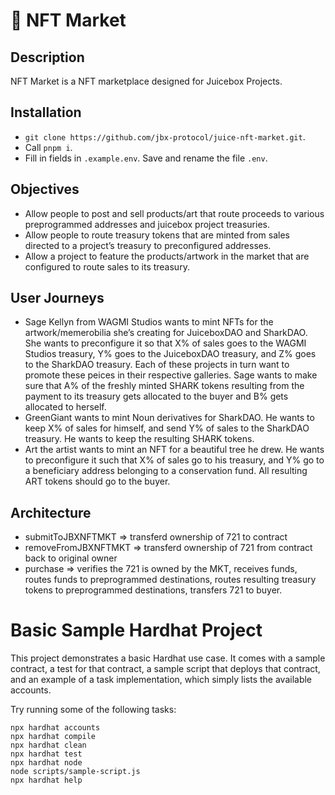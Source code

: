 # 🛒 NFT Market

## Description 
NFT Market is a NFT marketplace designed for Juicebox Projects.

## Installation
- `git clone https://github.com/jbx-protocol/juice-nft-market.git`.
- Call `pnpm i`.
- Fill in fields in `.example.env`. Save and rename the file `.env`.
<!-- - Call `hh deploy --network NETWORK_NAME` where NETWORK_NAME is the network of your choice (e.g., mainnet, rinkeby) -->

## Objectives
- Allow people to post and sell products/art that route proceeds to various preprogrammed addresses and juicebox project treasuries.
- Allow people to route treasury tokens that are minted from sales directed to a project’s treasury to preconfigured addresses.
- Allow a project to feature the products/artwork in the market that are configured to route sales to its treasury.

## User Journeys
- Sage Kellyn from WAGMI Studios wants to mint NFTs for the artwork/memerobilia she’s creating for JuiceboxDAO and SharkDAO. She wants to preconfigure it so that X% of sales goes to the WAGMI Studios treasury, Y% goes to the JuiceboxDAO treasury, and Z% goes to the SharkDAO treasury. Each of these projects in turn want to promote these peices in their respective galleries. Sage wants to make sure that A% of the freshly minted SHARK tokens resulting from the payment to its treasury gets allocated to the buyer and B% gets allocated to herself.
- GreenGiant wants to mint Noun derivatives for SharkDAO. He wants to keep X% of sales for himself, and send Y% of sales to the SharkDAO treasury. He wants to keep the resulting SHARK tokens.
- Art the artist wants to mint an NFT for a beautiful tree he drew. He wants to preconfigure it such that X% of sales go to his treasury, and Y% go to a beneficiary address belonging to a conservation fund. All resulting ART tokens should go to the buyer.

## Architecture
- submitToJBXNFTMKT => transferd ownership of 721 to contract
- removeFromJBXNFTMKT => transferd ownership of 721 from contract back to original owner
- purchase => verifies the 721 is owned by the MKT, receives funds, routes funds to preprogrammed destinations, routes resulting treasury tokens to preprogrammed destinations, transfers 721 to buyer.







# Basic Sample Hardhat Project

This project demonstrates a basic Hardhat use case. It comes with a sample contract, a test for that contract, a sample script that deploys that contract, and an example of a task implementation, which simply lists the available accounts.

Try running some of the following tasks:

```shell
npx hardhat accounts
npx hardhat compile
npx hardhat clean
npx hardhat test
npx hardhat node
node scripts/sample-script.js
npx hardhat help
```
